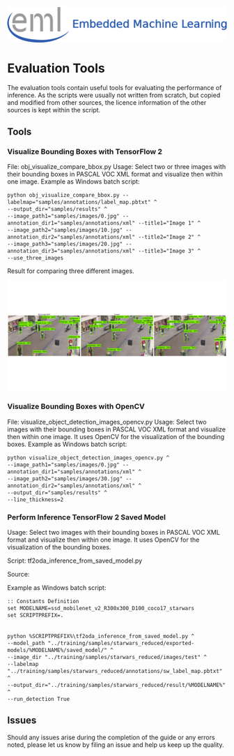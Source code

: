<div align="center">
  <img src="../../_img/eml_logo_and_text.png">
</div>

# Evaluation Tools

The evaluation tools contain useful tools for evaluating the performance of inference. As the scripts were usually not written from scratch, but copied 
and modified from other sources, the licence information of the other sources is kept within the script.

## Tools

### Visualize Bounding Boxes with TensorFlow 2
File: obj_visualize_compare_bbox.py
Usage: Select two or three images with their bounding boxes in PASCAL VOC XML format and visualize then within one image.
Example as Windows batch script: 
```
python obj_visualize_compare_bbox.py --labelmap="samples/annotations/label_map.pbtxt" ^
--output_dir="samples/results" ^
--image_path1="samples/images/0.jpg" --annotation_dir1="samples/annotations/xml" --title1="Image 1" ^
--image_path2="samples/images/10.jpg" --annotation_dir2="samples/annotations/xml" --title2="Image 2" ^
--image_path3="samples/images/20.jpg" --annotation_dir3="samples/annotations/xml" --title3="Image 3" ^
--use_three_images
```

Result for comparing three different images.

<div align="center">
  <img src="./samples/results/bbox_0_10_20.jpg">
</div>

### Visualize Bounding Boxes with OpenCV
File: visualize_object_detection_images_opencv.py
Usage: Select two images with their bounding boxes in PASCAL VOC XML format and visualize then within one image.
It uses OpenCV for the visualization of the bounding boxes.
Example as Windows batch script: 
```
python visualize_object_detection_images_opencv.py ^
--image_path1="samples/images/0.jpg" --annotation_dir1="samples/annotations/xml" ^
--image_path2="samples/images/30.jpg" --annotation_dir2="samples/annotations/xml" ^
--output_dir="samples/results" ^
--line_thickness=2
```

### Perform Inference TensorFlow 2 Saved Model
Usage: Select two images with their bounding boxes in PASCAL VOC XML format and visualize then within one image.
It uses OpenCV for the visualization of the bounding boxes.

Script: tf2oda_inference_from_saved_model.py

Source: 

Example as Windows batch script: 
```
:: Constants Definition
set MODELNAME=ssd_mobilenet_v2_R300x300_D100_coco17_starwars
set SCRIPTPREFIX=.


python %SCRIPTPREFIX%\tf2oda_inference_from_saved_model.py ^
--model_path "../training/samples/starwars_reduced/exported-models/%MODELNAME%/saved_model/" ^
--image_dir "../training/samples/starwars_reduced/images/test" ^
--labelmap "../training/samples/starwars_reduced/annotations/sw_label_map.pbtxt" ^
--output_dir="../training/samples/starwars_reduced/result/%MODELNAME%" ^
--run_detection True 
```


## Issues
Should any issues arise during the completion of the guide or any errors noted, please let us know by filing an issue and help us keep up the quality.
